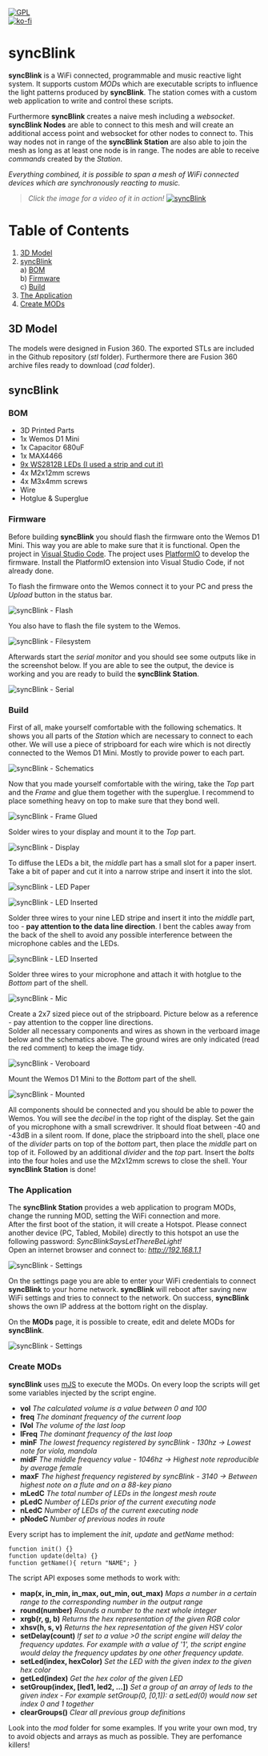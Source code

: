 [![GPL](https://img.shields.io/github/license/syncBlink/station)](https://github.com/syncBlink/station/blob/master/LICENSE)   
[![ko-fi](https://www.ko-fi.com/img/githubbutton_sm.svg)](https://ko-fi.com/A0A01MQZP)

# syncBlink
**syncBlink** is a WiFi connected, programmable and music reactive light system. It supports custom *MOD*s which are executable scripts to influence the light patterns produced by **syncBlink**. The station comes with a custom web application to write and control these scripts.

Furthermore **syncBlink** creates a naive mesh including a *websocket*. **syncBlink Nodes** are able to connect to this mesh and will create an additional access point and websocket for other nodes to connect to. This way nodes not in range of the **syncBlink Station** are also able to join the mesh as long as at least one node is in range. The nodes are able to receive *commands* created by the *Station*.

*Everything combined, it is possible to span a mesh of WiFi connected devices which are synchronously reacting to music.*

> *Click the image for a video of it in action!*
[![syncBlink](https://raw.githubusercontent.com/syncBlink/station/master/img/cover2.jpg)](https://www.youtube.com/watch?v=Lw6lD8utsBI)

# Table of Contents
1. [3D Model](#3d-model)
2. [syncBlink](#syncBlink)  
    a) [BOM](#bom)  
    b) [Firmware](#firmware)  
    c) [Build](#build)
3. [The Application](#the-application)
4. [Create MODs](#create-mods)

## 3D Model
The models were designed in Fusion 360. The exported STLs are included in the Github repository (*stl* folder). Furthermore there are Fusion 360 archive files ready to download (*cad* folder).

## syncBlink

### BOM

- 3D Printed Parts
- 1x Wemos D1 Mini
- 1x Capacitor 680uF
- 1x MAX4466
- [9x WS2812B LEDs (I used a strip and cut it)](https://www.amazon.de/dp/B01CDTED80)
- 4x M2x12mm screws
- 4x M3x4mm screws
- Wire
- Hotglue & Superglue

### Firmware

Before building **syncBlink** you should flash the firmware onto the Wemos D1 Mini. This way you are able to make sure that it is functional. Open the project in [Visual Studio Code](https://code.visualstudio.com/). The project uses [PlatformIO](https://platformio.org/platformio-ide) to develop the firmware. Install the PlatformIO extension into Visual Studio Code, if not already done. 

To flash the firmware onto the Wemos connect it to your PC and press the *Upload* button in the status bar.

![syncBlink - Flash](https://raw.githubusercontent.com/syncBlink/station/master/img/flash.png)

You also have to flash the file system to the Wemos.

![syncBlink - Filesystem](https://raw.githubusercontent.com/syncBlink/station/master/img/fsupload.png)

Afterwards start the *serial monitor* and you should see some outputs like in the screenshot below. If you are able to see the output, the device is working and you are ready to build the **syncBlink Station**.

![syncBlink - Serial](https://raw.githubusercontent.com/syncBlink/station/master/img/serial.png)

### Build

First of all, make yourself comfortable with the following schematics. It shows you all parts of the *Station* which are necessary to connect to each other. We will use a piece of stripboard for each wire which is not directly connected to the Wemos D1 Mini. Mostly to provide power to each part.

![syncBlink - Schematics](https://raw.githubusercontent.com/syncBlink/station/master/img/syncBlink-circuit.png)

Now that you made yourself comfortable with the wiring, take the *Top* part and the *Frame* and glue them together with the superglue. I recommend to place something heavy on top to make sure that they bond well.

![syncBlink - Frame Glued](https://raw.githubusercontent.com/syncBlink/station/master/img/frame-glued.jpg)

Solder wires to your display and mount it to the *Top* part.

![syncBlink - Display](https://raw.githubusercontent.com/syncBlink/station/master/img/display.jpg)

To diffuse the LEDs a bit, the *middle* part has a small slot for a paper insert. Take a bit of paper and cut it into a narrow stripe and insert it into the slot.

![syncBlink - LED Paper](https://raw.githubusercontent.com/syncBlink/station/master/img/led-paper.jpg)

![syncBlink - LED Inserted](https://raw.githubusercontent.com/syncBlink/station/master/img/led-paper-insert.jpg)

Solder three wires to your nine LED stripe and insert it into the *middle* part, too - **pay attention to the data line direction**. I bent the cables away from the back of the shell to avoid any possible interference between the microphone cables and the LEDs.

![syncBlink - LED Inserted](https://raw.githubusercontent.com/syncBlink/station/master/img/led-insert.jpg)

Solder three wires to your microphone and attach it with hotglue to the *Bottom* part of the shell.

![syncBlink - Mic](https://raw.githubusercontent.com/syncBlink/station/master/img/mic.jpg)

Create a 2x7 sized piece out of the stripboard. Picture below as a reference - pay attention to the copper line directions.  
Solder all necessary components and wires as shown in the verboard image below and the schematics above. The ground wires are only indicated (read the red comment) to keep the image tidy.

![syncBlink - Veroboard](https://raw.githubusercontent.com/syncBlink/station/master/img/syncBlink-Veroboard.png)

Mount the Wemos D1 Mini to the *Bottom* part of the shell.

![syncBlink - Mounted](https://raw.githubusercontent.com/syncBlink/station/master/img/mounted.jpg)

All components should be connected and you should be able to power the Wemos. You will see the *decibel* in the top right of the display. Set the gain of you microphone with a small screwdriver. It should float between -40 and -43dB in a silent room. If done, place the stripboard into the shell, place one of the *divider* parts on top of the *bottom* part, then place the *middle* part on top of it. Followed by an additional *divider* and the *top* part.
Insert the *bolts* into the four holes and use the M2x12mm screws to close the shell. Your **syncBlink Station** is done!

### The Application

The **syncBlink Station** provides a web application to program MODs, change the running MOD, setting the WiFi connection and more.  
After the first boot of the station, it will create a Hotspot. Please connect another device (PC, Tabled, Mobile) directly to this hotspot an use the following password: *SyncBlinkSaysLetThereBeLight!*  
Open an internet browser and connect to: *http://192.168.1.1* 

![syncBlink - Settings](https://raw.githubusercontent.com/syncBlink/station/master/img/web-1.jpg)

On the settings page you are able to enter your WiFi credentials to connect **syncBlink** to your home network. **syncBlink** will reboot after saving new WiFi settings and tries to connect to the network.
On success, **syncBlink** shows the own IP address at the bottom right on the display.

On the **MODs** page, it is possible to create, edit and delete MODs for **syncBlink**.

![syncBlink - Settings](https://raw.githubusercontent.com/syncBlink/station/master/img/web-2.jpg)

### Create MODs

**syncBlink** uses [mJS](https://github.com/cesanta/mjs/) to execute the MODs.
On every loop the scripts will get some variables injected by the script engine.

- **vol** *The calculated volume is a value between 0 and 100*
- **freq** *The dominant frequency of the current loop*
- **lVol** *The volume of the last loop*
- **lFreq** *The dominant frequency of the last loop*
- **minF** *The lowest frequency registered by syncBlink - 130hz -> Lowest note for viola, mandola*
- **midF** *The middle frequency value - 1046hz -> Highest note reproducible by average female*
- **maxF** *The highest frequency registered by syncBlink - 3140 -> Between highest note on a flute and on a 88-key piano* 
- **mLedC** *The total number of LEDs in the longest mesh route*
- **pLedC** *Number of LEDs prior of the current executing node*
- **nLedC** *Number of LEDs of the current executing node*
- **pNodeC** *Number of previous nodes in route*

Every script has to implement the *init*, *update* and *getName* method:

```
function init() {}
function update(delta) {}
function getName(){ return "NAME"; }
```

The script API exposes some methods to work with:

- **map(x, in_min, in_max, out_min, out_max)** *Maps a number in a certain range to the corresponding number in the output range*
- **round(number)** *Rounds a number to the next whole integer*
- **xrgb(r, g, b)** *Returns the hex representation of the given RGB color*
- **xhsv(h, s, v)** *Returns the hex representation of the given HSV color*
- **setDelay(count)** *If set to a value >0 the script engine will delay the frequency updates. For example with a value of '1', the script engine would delay the frequency updates by one other frequency update.*
- **setLed(index, hexColor)** *Set the LED with the given index to the given hex color*
- **getLed(index)** *Get the hex color of the given LED*
- **setGroup(index, [led1, led2, ...])** *Set a group of an array of leds to the given index - For example setGroup(0, [0,1]): a setLed(0) would now set index 0 and 1 together*
- **clearGroups()** *Clear all previous group definitions*

Look into the *mod* folder for some examples. If you write your own mod, try to avoid objects and arrays as much as possible. They are perfomance killers!